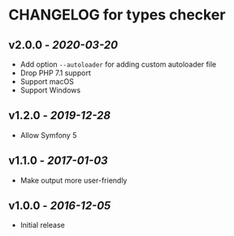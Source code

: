 # CHANGELOG for types checker

## v2.0.0 - *2020-03-20*
- Add option `--autoloader` for adding custom autoloader file
- Drop PHP 7.1 support
- Support macOS
- Support Windows

## v1.2.0 - *2019-12-28*
- Allow Symfony 5

## v1.1.0 - *2017-01-03*
- Make output more user-friendly

## v1.0.0 - *2016-12-05*
- Initial release

